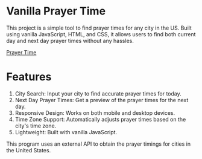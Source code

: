 # Vanilla Prayer Time

This project is a simple tool to find prayer times for any city in the US. Built using vanilla JavaScript, HTML, and CSS, it allows users to find both current day and next day prayer times without any hassles.

[Prayer Time](https://ragekage.github.io/PrayerTime/PrayerTime)

# Features
1. City Search: Input your city to find accurate prayer times for today.
2. Next Day Prayer Times: Get a preview of the prayer times for the next day.
3. Responsive Design: Works on both mobile and desktop devices.
4. Time Zone Support: Automatically adjusts prayer times based on the city's time zone.
5. Lightweight: Built with vanilla JavaScript.

This program uses an external API to obtain the prayer timings for cities in the United States.
